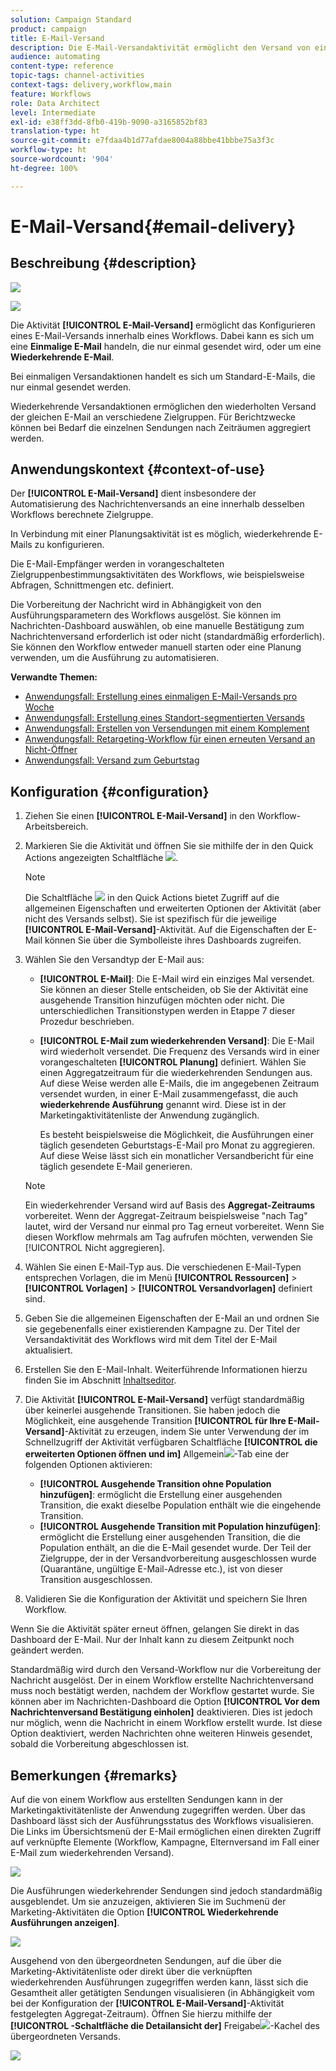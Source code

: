 ```yaml
---
solution: Campaign Standard
product: campaign
title: E-Mail-Versand
description: Die E-Mail-Versandaktivität ermöglicht den Versand von einmaligen oder wiederkehrenden E-Mails innerhalb eines Workflows.
audience: automating
content-type: reference
topic-tags: channel-activities
context-tags: delivery,workflow,main
feature: Workflows
role: Data Architect
level: Intermediate
exl-id: e38ff3dd-8fb0-419b-9090-a3165852bf83
translation-type: ht
source-git-commit: e7fdaa4b1d77afdae8004a88bbe41bbbe75a3f3c
workflow-type: ht
source-wordcount: '904'
ht-degree: 100%

---
```


# E-Mail-Versand{#email-delivery}

## Beschreibung {#description}

![](assets/email.png)

![](assets/recurrentemail.png)

Die Aktivität **[!UICONTROL E-Mail-Versand]** ermöglicht das Konfigurieren eines E-Mail-Versands innerhalb eines Workflows. Dabei kann es sich um eine **Einmalige E-Mail** handeln, die nur einmal gesendet wird, oder um eine **Wiederkehrende E-Mail**.

Bei einmaligen Versandaktionen handelt es sich um Standard-E-Mails, die nur einmal gesendet werden.

Wiederkehrende Versandaktionen ermöglichen den wiederholten Versand der gleichen E-Mail an verschiedene Zielgruppen. Für Berichtzwecke können bei Bedarf die einzelnen Sendungen nach Zeiträumen aggregiert werden.

## Anwendungskontext          {#context-of-use}

Der **[!UICONTROL E-Mail-Versand]** dient insbesondere der Automatisierung des Nachrichtenversands an eine innerhalb desselben Workflows berechnete Zielgruppe.

In Verbindung mit einer Planungsaktivität ist es möglich, wiederkehrende E-Mails zu konfigurieren.

Die E-Mail-Empfänger werden in vorangeschalteten Zielgruppenbestimmungsaktivitäten des Workflows, wie beispielsweise Abfragen, Schnittmengen etc. definiert.

Die Vorbereitung der Nachricht wird in Abhängigkeit von den Ausführungsparametern des Workflows ausgelöst. Sie können im Nachrichten-Dashboard auswählen, ob eine manuelle Bestätigung zum Nachrichtenversand erforderlich ist oder nicht (standardmäßig erforderlich). Sie können den Workflow entweder manuell starten oder eine Planung verwenden, um die Ausführung zu automatisieren.

**Verwandte Themen:**

* [Anwendungsfall: Erstellung eines einmaligen E-Mail-Versands pro Woche](../../automating/using/workflow-weekly-offer.md)
* [Anwendungsfall: Erstellung eines Standort-segmentierten Versands](../../automating/using/workflow-segmentation-location.md)
* [Anwendungsfall: Erstellen von Versendungen mit einem Komplement](../../automating/using/workflow-created-query-with-complement.md)
* [Anwendungsfall: Retargeting-Workflow für einen erneuten Versand an Nicht-Öffner](../../automating/using/workflow-cross-channel-retargeting.md)
* [Anwendungsfall: Versand zum Geburtstag](../../automating/using/birthday-delivery.md)

## Konfiguration {#configuration}

1. Ziehen Sie einen **[!UICONTROL E-Mail-Versand]** in den Workflow-Arbeitsbereich.
1. Markieren Sie die Aktivität und öffnen Sie sie mithilfe der in den Quick Actions angezeigten Schaltfläche ![](assets/edit_darkgrey-24px.png).

   >[!NOTE]
   >
   >Die Schaltfläche ![](assets/dlv_activity_params-24px.png) in den Quick Actions bietet Zugriff auf die allgemeinen Eigenschaften und erweiterten Optionen der Aktivität (aber nicht des Versands selbst). Sie ist spezifisch für die jeweilige **[!UICONTROL E-Mail-Versand]**-Aktivität. Auf die Eigenschaften der E-Mail können Sie über die Symbolleiste ihres Dashboards zugreifen.

1. Wählen Sie den Versandtyp der E-Mail aus:

   * **[!UICONTROL E-Mail]**: Die E-Mail wird ein einziges Mal versendet. Sie können an dieser Stelle entscheiden, ob Sie der Aktivität eine ausgehende Transition hinzufügen möchten oder nicht. Die unterschiedlichen Transitionstypen werden in Etappe 7 dieser Prozedur beschrieben.
   * **[!UICONTROL E-Mail zum wiederkehrenden Versand]**: Die E-Mail wird wiederholt versendet. Die Frequenz des Versands wird in einer vorangeschalteten **[!UICONTROL Planung]** definiert. Wählen Sie einen Aggregatzeitraum für die wiederkehrenden Sendungen aus. Auf diese Weise werden alle E-Mails, die im angegebenen Zeitraum versendet wurden, in einer E-Mail zusammengefasst, die auch **wiederkehrende Ausführung** genannt wird. Diese ist in der Marketingaktivitätenliste der Anwendung zugänglich.

      Es besteht beispielsweise die Möglichkeit, die Ausführungen einer täglich gesendeten Geburtstags-E-Mail pro Monat zu aggregieren. Auf diese Weise lässt sich ein monatlicher Versandbericht für eine täglich gesendete E-Mail generieren.
   >[!NOTE]
   >
   >Ein wiederkehrender Versand wird auf Basis des **Aggregat-Zeitraums** vorbereitet. Wenn der Aggregat-Zeitraum beispielsweise &quot;nach Tag&quot; lautet, wird der Versand nur einmal pro Tag erneut vorbereitet. Wenn Sie diesen Workflow mehrmals am Tag aufrufen möchten, verwenden Sie [!UICONTROL Nicht aggregieren].

1. Wählen Sie einen E-Mail-Typ aus. Die verschiedenen E-Mail-Typen entsprechen Vorlagen, die im Menü **[!UICONTROL Ressourcen]** > **[!UICONTROL Vorlagen]** > **[!UICONTROL Versandvorlagen]** definiert sind.
1. Geben Sie die allgemeinen Eigenschaften der E-Mail an und ordnen Sie sie gegebenenfalls einer existierenden Kampagne zu. Der Titel der Versandaktivität des Workflows wird mit dem Titel der E-Mail aktualisiert.
1. Erstellen Sie den E-Mail-Inhalt. Weiterführende Informationen hierzu finden Sie im Abschnitt [Inhaltseditor](../../designing/using/designing-content-in-adobe-campaign.md).
1. Die Aktivität **[!UICONTROL E-Mail-Versand]** verfügt standardmäßig über keinerlei ausgehende Transitionen. Sie haben jedoch die Möglichkeit, eine ausgehende Transition **[!UICONTROL für Ihre E-Mail-Versand]**-Aktivität zu erzeugen, indem Sie unter Verwendung der im Schnellzugriff der Aktivität verfügbaren Schaltfläche **[!UICONTROL die erweiterten Optionen öffnen und im]** Allgemein![](assets/dlv_activity_params-24px.png)-Tab eine der folgenden Optionen aktivieren:

   * **[!UICONTROL Ausgehende Transition ohne Population hinzufügen]**: ermöglicht die Erstellung einer ausgehenden Transition, die exakt dieselbe Population enthält wie die eingehende Transition.
   * **[!UICONTROL Ausgehende Transition mit Population hinzufügen]**: ermöglicht die Erstellung einer ausgehenden Transition, die die Population enthält, an die die E-Mail gesendet wurde. Der Teil der Zielgruppe, der in der Versandvorbereitung ausgeschlossen wurde (Quarantäne, ungültige E-Mail-Adresse etc.), ist von dieser Transition ausgeschlossen.

1. Validieren Sie die Konfiguration der Aktivität und speichern Sie Ihren Workflow.

Wenn Sie die Aktivität später erneut öffnen, gelangen Sie direkt in das Dashboard der E-Mail. Nur der Inhalt kann zu diesem Zeitpunkt noch geändert werden.

Standardmäßig wird durch den Versand-Workflow nur die Vorbereitung der Nachricht ausgelöst. Der in einem Workflow erstellte Nachrichtenversand muss noch bestätigt werden, nachdem der Workflow gestartet wurde. Sie können aber im Nachrichten-Dashboard die Option **[!UICONTROL Vor dem Nachrichtenversand Bestätigung einholen]** deaktivieren. Dies ist jedoch nur möglich, wenn die Nachricht in einem Workflow erstellt wurde. Ist diese Option deaktiviert, werden Nachrichten ohne weiteren Hinweis gesendet, sobald die Vorbereitung abgeschlossen ist.

## Bemerkungen          {#remarks}

Auf die von einem Workflow aus erstellten Sendungen kann in der Marketingaktivitätenliste der Anwendung zugegriffen werden. Über das Dashboard lässt sich der Ausführungsstatus des Workflows visualisieren. Die Links im Übersichtsmenü der E-Mail ermöglichen einen direkten Zugriff auf verknüpfte Elemente (Workflow, Kampagne, Elternversand im Fall einer E-Mail zum wiederkehrenden Versand).

![](assets/wkf_display_recurrent_executions_2.png)

Die Ausführungen wiederkehrender Sendungen sind jedoch standardmäßig ausgeblendet. Um sie anzuzeigen, aktivieren Sie im Suchmenü der Marketing-Aktivitäten die Option **[!UICONTROL Wiederkehrende Ausführungen anzeigen]**.

![](assets/wkf_display_recurrent_executions.png)

Ausgehend von den übergeordneten Sendungen, auf die über die Marketing-Aktivitätenliste oder direkt über die verknüpften wiederkehrenden Ausführungen zugegriffen werden kann, lässt sich die Gesamtheit aller getätigten Sendungen visualisieren (in Abhängigkeit vom bei der Konfiguration der **[!UICONTROL E-Mail-Versand]**-Aktivität festgelegten Aggregat-Zeitraum). Öffnen Sie hierzu mithilfe der **[!UICONTROL -Schaltfläche die Detailansicht der]** Freigabe![](assets/wkf_dlv_detail_button.png)-Kachel des übergeordneten Versands.

![](assets/wkf_display_recurrent_executions_3.png)

